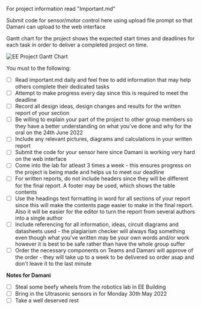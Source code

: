 For project information read "Important.md"

Submit code for sensor/motor control here using upload file prompt so that Damani can upload to the web interface

Gantt chart for the project shows the expected start times and deadlines for each task in order to deliver a completed project on time.

![EE Project Gantt Chart](https://user-images.githubusercontent.com/106095203/170874786-cc7f64eb-d050-46ae-aa13-25eecf843db8.png)

You must to the following:
- [ ] Read important.md daily and feel free to add information that may help others complete their dedicated tasks
- [ ] Attempt to make progress every day since this is required to meet the deadline
- [ ] Record all design ideas, design changes and results for the written report of your section
- [ ] Be willing to explain your part of the project to other group members so they have a better understanding on what you've done and why for the oral on the 24th June 2022
- [ ] Include any relevant pictures, diagrams and calculations in your written report
- [ ] Submit the code for your sensor here since Damani is working very hard on the web interface
- [ ] Come into the lab for atleast 3 times a week - this ensures progress on the project is being made and helps us to meet our deadline
- [ ] For written reports, do not include headers since they will be different for the final report. A footer may be used, which shows the table contents
- [ ] Use the headings text formatting in word for all sections of your report since this will make the contents page easier to make in the final report. Also it will be easier for the editor to turn the report from several authors into a single author
- [ ] Include referencing for all information, ideas, circuit diagrams and datasheets used - the plagiarism checker will always flag something even though what you've written may be your own words and/or work however it is best to be safe rather than have the whole group suffer
- [ ] Order the necessary components on Teams and Damani will approve of the order - they will take up to a week to be delivered so order asap and don't leave it to the last minute

**Notes for Damani**
- [ ] Steal some beefy wheels from the robotics lab in EE Building
- [ ] Bring in the Ultrasonic sensors in for Monday 30th May 2022
- [ ] Take a well deserved rest
